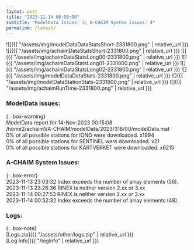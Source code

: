 ```yaml
---
layout: post
title: "2023-11-14 00:00:00"
subtitle: "ModelData Issues: 3; A-CHAIM System Issues: 4"
permalink: /latest/
---
```


![]({{ "/assets/img/modelDataDataStatsShort-2331800.png" | relative_url }})
![]({{ "/assets/img/achaimDataStatsShort-2331800.png" | relative_url }})
![]({{ "/assets/img/achaimDataStatsLong00-2331800.png" | relative_url }})
![]({{ "/assets/img/achaimDataStatsLong01-2331800.png" | relative_url }})
![]({{ "/assets/img/achaimDataStatsLong02-2331800.png" | relative_url }})
![]({{ "/assets/img/modelDataDataStats-2331800.png" | relative_url }})
![]({{ "/assets/img/modelDataStationStats-2331800.png" | relative_url }})
![]({{ "/assets/img/achaimRunTime-2331800.png" | relative_url }})


### ModelData Issues:  
  
{: .box-warning}  
 ModelData report for 14-Nov-2023 00:15:08   
 /home2/achaim1/A-CHAIM/modelData/2023/318/00/modelData.mat   
 0% of all possible stations for IONO were downloaded. x1994   
 0% of all possible stations for SENTINEL were downloaded. x21   
 0% of all possible stations for KARTVERKET were downloaded. x6215   
  
### A-CHAIM System Issues:  
  
{: .box-error}  
2023-11-13 23:03:32 Index exceeds the number of array elements (56).  
2023-11-13 23:26:36 RINEX is neither version 2.xx or 3.xx  
2023-11-14 00:27:53 RINEX is neither version 2.xx or 3.xx  
2023-11-14 00:52:32 Index exceeds the number of array elements (48).  

### Logs:  
  
{: .box-note}  
[Logs.zip]({{ "/assets/other/logs.zip" | relative_url }})  
[Log Info]({{ "/logInfo" | relative_url }})  
